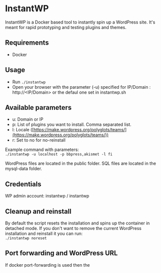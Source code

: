 # InstantWP

InstantWP is a Docker based tool to instantly spin up a WordPress site. It's meant for rapid prototyping and testing plugins and themes.

## Requirements

- Docker

## Usage

- Run `./instantwp`
- Open your browser with the parameter (-u) specified for IP/Domain : http://<IP/Domain> or the defaul one set in instantwp.sh

## Available parameters

- u: Domain or IP
- p: List of plugins you want to install. Comma separated list.
- l: Locale ([https://make.wordpress.org/polyglots/teams/](https://make.wordpress.org/polyglots/teams/))
- r: Set to no for no-reinstall

Example command with parameters:  
`./instantwp -u localhost -p bbpress,akismet -l fi`

WordPress files are located in the public folder.
SQL files are located in the mysql-data folder.

## Credentials

WP admin account: instantwp / instantwp

## Cleanup and reinstall

By default the script resets the installation and spins up the container in detached mode.
If you don't want to remove the current WordPress installation and reinstall it you can run:  
`./instantwp noreset`

## Port forwarding and WordPress URL

If docker port-forwarding is used then the 
